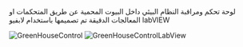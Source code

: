 
لوحة تحكم ومراقبة النظام البيئي داخل البيوت المحمية عن طريق المتحكمات او المعالجات الدقيقة تم تصميمها باستخدام لابفيو labVIEW

![GreenHouseControl](https://github.com/user-attachments/assets/fd10d664-f4db-4edb-8bbd-ddad5ac0a853)
![GreenHouseControlLabView](https://github.com/user-attachments/assets/ee423ac7-71f9-448b-bb4e-6c2982880eda)
